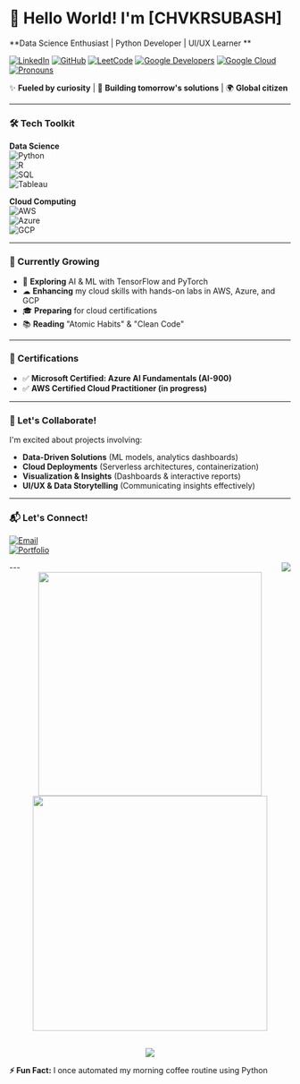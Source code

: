 # 👋 Hello World! I'm [CHVKRSUBASH]

**Data Science Enthusiast | Python Developer | UI/UX Learner **

[![LinkedIn](https://img.shields.io/badge/LinkedIn-Connect-blue?style=flat&logo=linkedin)](https://www.linkedin.com/in/v-k-r-subhash-ch-68533a288/)
[![GitHub](https://img.shields.io/github/followers/yourusername?label=Follow&style=social)](https://github.com/chvkrsubhash)
[![LeetCode](https://img.shields.io/badge/LeetCode-Follow-FFA116?style=flat&logo=leetcode)](https://leetcode.com/u/chvkrsubhash/)
[![Google Developers](https://img.shields.io/badge/g.dev-Follow-4285F4?style=flat&logo=google)](https://g.dev/chvkrsubhash)
[![Google Cloud](https://img.shields.io/badge/Google%20Cloud-Follow-4285F4?style=flat&logo=google-cloud)](https://www.cloudskillsboost.google/public_profiles/32d2cf65-a3f9-430d-bd11-350ac4a41674I)
[![Pronouns](https://img.shields.io/badge/Pronouns-He/Him-FF69B4)](https://pronoun.is/he)

✨ **Fueled by curiosity** | 🎯 **Building tomorrow's solutions** | 🌍 **Global citizen**

---

### 🛠️ Tech Toolkit

**Data Science**  
![Python](https://img.shields.io/badge/Python-Intermediate-3776AB?logo=python)  
![R](https://img.shields.io/badge/R-Intermediate-276DC3?logo=r)  
![SQL](https://img.shields.io/badge/SQL-Intermediate-4479A1)  
![Tableau](https://img.shields.io/badge/Tableau-Visualization-E97627?logo=tableau)  

**Cloud Computing**  
![AWS](https://img.shields.io/badge/AWS-EC2%2C%20S3%2C%20Lambda-FF9900?logo=amazon-aws)  
![Azure](https://img.shields.io/badge/Azure-VM%2C%20Functions-0078D4?logo=microsoft-azure)  
![GCP](https://img.shields.io/badge/GCP-Compute%20Engine%2C%20Cloud%20Storage-4285F4?logo=google-cloud)  

---

### 🌱 Currently Growing

- 🤖 **Exploring** AI & ML with TensorFlow and PyTorch  
- ☁ **Enhancing** my cloud skills with hands-on labs in AWS, Azure, and GCP  
- 🎓 **Preparing** for cloud certifications  
- 📚 **Reading** "Atomic Habits" & "Clean Code"  

---

### 📜 Certifications

- ✅ **Microsoft Certified: Azure AI Fundamentals (AI-900)**  
- ✅ **AWS Certified Cloud Practitioner (in progress)**  

---

### 🤝 Let's Collaborate!

I'm excited about projects involving:
- **Data-Driven Solutions** (ML models, analytics dashboards)  
- **Cloud Deployments** (Serverless architectures, containerization)  
- **Visualization & Insights** (Dashboards & interactive reports)  
- **UI/UX & Data Storytelling** (Communicating insights effectively)  

---

### 📬 Let's Connect!

[![Email](https://img.shields.io/badge/Email-Contact%20Me-D14836?style=flat&logo=gmail)](chvkrsubhash@outlook.con)  
[![Portfolio](https://img.shields.io/badge/Portfolio-See%20My%20Work-FF4088?style=flat)](https://chvkrsubhash.netlify.app/)  

<img align="right" src="https://komarev.com/ghpvc/?username=ShwetKhatri20014&style=flat-square&color=1f6feb">
---

<div align="center">
<img width="400px" align="center" src="https://github-readme-stats.vercel.app/api?username=chvkrsubhash&show_icons=true&count_private=true&theme=react" />
<img width="420px" align="center" src="http://github-readme-streak-stats.herokuapp.com?user=chvkrsubhash&theme=react" />
</div>


<br/>
<p align="center">
  <img src="https://github-profile-trophy.vercel.app/?username=chvkrsubhash&theme=onedark&column=6&rank=SSS,SS,S,AAA,AA,A,B,C" />
</p>

**⚡ Fun Fact:** I once automated my morning coffee routine using Python  


